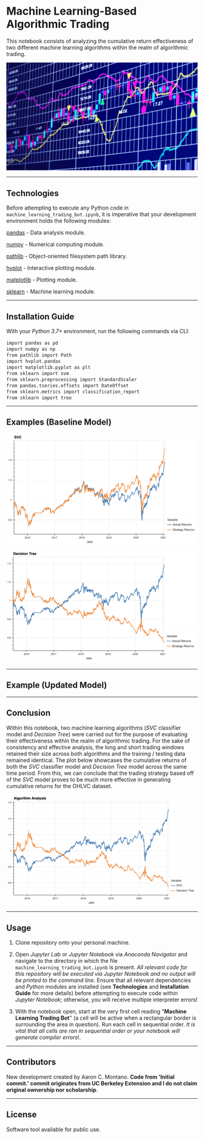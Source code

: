 # Machine Learning-Based Algorithmic Trading

This notebook consists of analyzing the cumulative return effectiveness of two different machine learning algorithms within the realm of algorithmic trading. 

![Algorithmic Trading](./Images/algorithmic_trading.jpeg)

---

## Technologies

Before attempting to execute any Python code in `machine_learning_trading_bot.ipynb`, it is imperative that your development environment holds the following modules:

[pandas](https://pandas.pydata.org/pandas-docs/stable/) - Data analysis module.

[numpy](https://numpy.org/install/) - Numerical computing module.

[pathlib](https://docs.python.org/3/library/pathlib.html) - Object-oriented filesystem path library.

[hvplot](https://hvplot.holoviz.org/) - Interactive plotting module. 

[matplotlib](https://matplotlib.org/) - Plotting module. 

[sklearn](https://sklearn.org/) - Machine learning module.

---

## Installation Guide

With your _Python 3.7+_ environment, run the following commands via CLI:

```
import pandas as pd
import numpy as np
from pathlib import Path
import hvplot.pandas
import matplotlib.pyplot as plt
from sklearn import svm
from sklearn.preprocessing import StandardScaler
from pandas.tseries.offsets import DateOffset
from sklearn.metrics import classification_report
from sklearn import tree
```

---

## Examples (Baseline Model)

![SVC](./Images/SVC.png)

![Decision Tree](./Images/Decision_Tree.png)

---

## Example (Updated Model)

---

## Conclusion

Within this notebook, two machine learning algorithms (_SVC_ classifier model and _Decision Tree_) were carried out for the purpose of evaluating their effectiveness within the realm of algorithmic trading. For the sake of consistency and effective analysis, the long and short trading windows retained their size across both algorithms and the training / testing data remained identical. The plot below showcases the cumulative returns of both the _SVC_ classifier model and _Decision Tree_ model across the same time period. From this, we can conclude that the trading strategy based off of the _SVC_ model proves to be much more effective in generating cumulative returns for the OHLVC dataset. 

![Combined Algorithm Analysis](./Images/Combined.png)

---

## Usage

1. Clone repository onto your personal machine. 

2. Open _Jupyter Lab_ or _Jupyter Notebook_ via _Anaconda Navigator_ and navigate to the directory in which the file `machine_learning_trading_bot.ipynb` is present. _All relevant code for this repository will be executed via Jupyter Notebook and no output will be printed to the command line_. Ensure that all relevant dependencies and _Python_ modules are installed (see __Technologies__ and __Installation Guide__ for more details) before attempting to execute code within _Jupyter Notebook_; otherwise, you will receive multiple interpreter errors! 

3. With the notebook open, start at the very first cell reading "__Machine Learning Trading Bot__" (a cell will be active when a rectangular border is surrounding the area in question). Run each cell in sequential order. _It is vital that all cells are ran in sequential order or your notebook will generate compiler errors_!. 

---

## Contributors

New development created by Aaron C. Montano. **Code from 'Initial commit.' commit originates from UC Berkeley Extension and I do not claim original ownership nor scholarship**.

---

## License

Software tool available for public use. 
